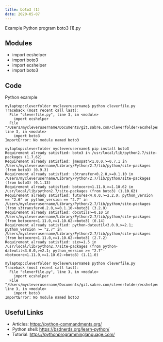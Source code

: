 ```yaml
---
title: boto3 (1)
date: 2020-05-07
---
```

Example Python program boto3 (1).py

## Modules

* import ecshelper
* import boto3
* import ecshelper
* import boto3

## Code

Python example

    mylaptop:cleverfolder mycleverusername$ python cleverfile.py
    Traceback (most recent call last):
      File "cleverfile.py", line 3, in <module>
        import ecshelper
      File "/Users/mycleverusername/Documents/git.sabre.com/cleverfolder/ecshelper.py", line 3, in <module>
        import boto3
    ImportError: No module named boto3
      
    mylaptop:cleverfolder mycleverusername$ pip install boto3
    Requirement already satisfied: boto3 in /usr/local/lib/python2.7/site-packages (1.7.62)
    Requirement already satisfied: jmespath<1.0.0,>=0.7.1 in /Users/mycleverusername/Library/Python/2.7/lib/python/site-packages (from boto3) (0.9.3)
    Requirement already satisfied: s3transfer<0.2.0,>=0.1.10 in /Users/mycleverusername/Library/Python/2.7/lib/python/site-packages (from boto3) (0.1.13)
    Requirement already satisfied: botocore<1.11.0,>=1.10.62 in /usr/local/lib/python2.7/site-packages (from boto3) (1.10.62)
    Requirement already satisfied: futures<4.0.0,>=2.2.0; python_version == "2.6" or python_version == "2.7" in /Users/mycleverusername/Library/Python/2.7/lib/python/site-packages (from s3transfer<0.2.0,>=0.1.10->boto3) (3.2.0)
    Requirement already satisfied: docutils>=0.10 in /Users/mycleverusername/Library/Python/2.7/lib/python/site-packages (from botocore<1.11.0,>=1.10.62->boto3) (0.14)
    Requirement already satisfied: python-dateutil<3.0.0,>=2.1; python_version >= "2.7" in /Users/mycleverusername/Library/Python/2.7/lib/python/site-packages (from botocore<1.11.0,>=1.10.62->boto3) (2.7.2)
    Requirement already satisfied: six>=1.5 in /usr/local/lib/python2.7/site-packages (from python-dateutil<3.0.0,>=2.1; python_version >= "2.7"->botocore<1.11.0,>=1.10.62->boto3) (1.11.0)
    
    mylaptop:cleverfolder mycleverusername$ python cleverfile.py
    Traceback (most recent call last):
      File "cleverfile.py", line 3, in <module>
        import ecshelper
      File "/Users/mycleverusername/Documents/git.sabre.com/cleverfolder/ecshelper.py", line 3, in <module>
        import boto3
    ImportError: No module named boto3

## Useful Links

- Articles: https://python-commandments.org/
- Python shell: https://bsdnerds.org/learn-python/
- Tutorial: https://pythonprogramminglanguage.com/
